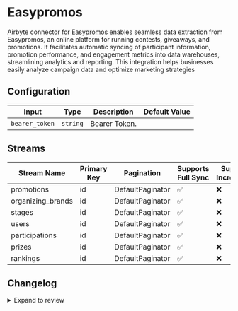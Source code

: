 # Easypromos
Airbyte connector for [Easypromos](https://www.easypromosapp.com/) enables seamless data extraction from Easypromos, an online platform for running contests, giveaways, and promotions. It facilitates automatic syncing of participant information, promotion performance, and engagement metrics into data warehouses, streamlining analytics and reporting. This integration helps businesses easily analyze campaign data and optimize marketing strategies

## Configuration

| Input | Type | Description | Default Value |
|-------|------|-------------|---------------|
| `bearer_token` | `string` | Bearer Token.  |  |

## Streams
| Stream Name | Primary Key | Pagination | Supports Full Sync | Supports Incremental |
|-------------|-------------|------------|---------------------|----------------------|
| promotions | id | DefaultPaginator | ✅ |  ❌  |
| organizing_brands | id | DefaultPaginator | ✅ |  ❌  |
| stages | id | DefaultPaginator | ✅ |  ❌  |
| users | id | DefaultPaginator | ✅ |  ❌  |
| participations | id | DefaultPaginator | ✅ |  ❌  |
| prizes | id | DefaultPaginator | ✅ |  ❌  |
| rankings | id | DefaultPaginator | ✅ |  ❌  |

## Changelog

<details>
  <summary>Expand to review</summary>

| Version          | Date              | Pull Request | Subject        |
|------------------|-------------------|--------------|----------------|
| 0.0.13 | 2025-02-22 | [54415](https://github.com/airbytehq/airbyte/pull/54415) | Update dependencies |
| 0.0.12 | 2025-02-15 | [53731](https://github.com/airbytehq/airbyte/pull/53731) | Update dependencies |
| 0.0.11 | 2025-02-08 | [53381](https://github.com/airbytehq/airbyte/pull/53381) | Update dependencies |
| 0.0.10 | 2025-02-01 | [52846](https://github.com/airbytehq/airbyte/pull/52846) | Update dependencies |
| 0.0.9 | 2025-01-25 | [52333](https://github.com/airbytehq/airbyte/pull/52333) | Update dependencies |
| 0.0.8 | 2025-01-18 | [51626](https://github.com/airbytehq/airbyte/pull/51626) | Update dependencies |
| 0.0.7 | 2025-01-11 | [51089](https://github.com/airbytehq/airbyte/pull/51089) | Update dependencies |
| 0.0.6 | 2024-12-28 | [50586](https://github.com/airbytehq/airbyte/pull/50586) | Update dependencies |
| 0.0.5 | 2024-12-21 | [50003](https://github.com/airbytehq/airbyte/pull/50003) | Update dependencies |
| 0.0.4 | 2024-12-14 | [49477](https://github.com/airbytehq/airbyte/pull/49477) | Update dependencies |
| 0.0.3 | 2024-12-12 | [49180](https://github.com/airbytehq/airbyte/pull/49180) | Update dependencies |
| 0.0.2 | 2024-11-04 | [48302](https://github.com/airbytehq/airbyte/pull/48302) | Update dependencies |
| 0.0.1 | 2024-10-21 | | Initial release by [@parthiv11](https://github.com/parthiv11) via Connector Builder |

</details>

